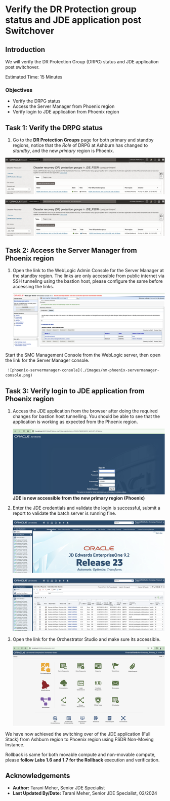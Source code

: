 # Verify the DR Protection group status and JDE application post Switchover

## Introduction

We will verify the DR Protection Group (DRPG) status and JDE application post switchover.

Estimated Time: 15 Minutes

### Objectives

- Verify the DRPG status
- Access the Server Manager from Phoenix region
- Verify login to JDE application from Phoenix region

## Task 1: Verify the DRPG status

1. Go to the **DR Protection Groups** page for both primary and standby regions, notice that the *Role* of DRPG at Ashburn has changed to *standby*, and the new *primary* region is Phoenix. 

  ![drpg navigation page](./images/nm-ashburn-drpgpage.png)

  ![ashburn drpg status](./images/nm-phoenix-drpgpage.png)

## Task 2: Access the Server Manager from Phoenix region

1. Open the link to the WebLogic Admin Console for the Server Manager at the standby region. The links are only accessible from public internet via SSH tunneling using the bastion host, please configure the same before accessing the links.
  
     ![phoenix weblogic admin](./images/phoenix-weblogic-admin.png)

  Start the SMC Management Console from the WebLogic server, then open the link for the Server Manager console. 

     ![phoenix-servermanager-console](./images/nm-phoenix-servermanager-console.png)

## Task 3: Verify login to JDE application from Phoenix region

1. Access the JDE application from the browser after doing the required changes for bastion host tunnelling. You should be able to see that the application is working as expected from the Phoenix region.

      ![phoenix-jde-app-verify](./images/phoenix-jde-app-verify.png)
     **JDE is now accessible from the new primary region (Phoenix)**

2. Enter the JDE credentials and validate the login is successful, submit a report to validate the batch server is running fine.

     ![phoenix-jde-app-login](./images/phoenix-jde-app-login.png)

     ![phoenix-jde-app-batch](./images/phoenix-jde-app-batch.png)

3. Open the link for the Orchestrator Studio and make sure its accessible. 

     ![phoenix-orch-login](./images/phoenix-orch-login.png)

We have now achieved the switching over of the JDE application (Full Stack) from Ashburn region to Phoenix region using FSDR Non-Moving Instance.

Rollback is same for both movable compute and non-movable compute, please **follow Labs 1.6 and 1.7 for the Rollback** execution and verification.

## Acknowledgements

- **Author:** Tarani Meher, Senior JDE Specialist
- **Last Updated By/Date:** Tarani Meher, Senior JDE Specialist, 02/2024
